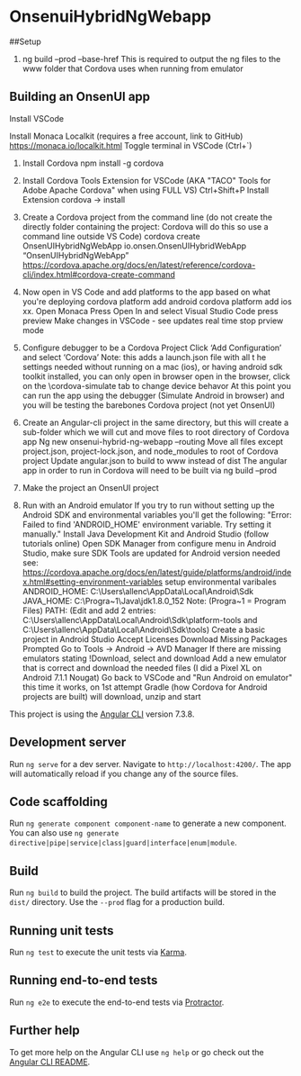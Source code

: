 # OnsenuiHybridNgWebapp

##Setup
1. ng build –prod –base-href
This is required to output the ng files to the www folder that Cordova uses when running from emulator

Building an OnsenUI app
-----------------------
Install VSCode
	
Install Monaca Localkit (requires a free account, link to GitHub)
	https://monaca.io/localkit.html
Toggle terminal in VSCode (Ctrl+`)
1. Install Cordova
	npm install -g cordova
2. Install Cordova Tools Extension for VSCode (AKA "TACO" Tools for Adobe Apache Cordova" when using FULL VS)
	Ctrl+Shift+P
	Install Extension
	cordova -> install
3. Create a Cordova project from the command line (do not create the directly folder containing the project: Cordova will do this so use a command line outside VS Code)
cordova create OnsenUIHybridNgWebApp io.onsen.OnsenUIHybridWebApp “OnsenUIHybridNgWebApp”
https://cordova.apache.org/docs/en/latest/reference/cordova-cli/index.html#cordova-create-command
4. Now open in VS Code and add platforms to the app based on what you're deploying
	cordova platform add android
	cordova platform add ios
xx. Open Monaca
	Press Open In and select Visual Studio Code
	press preview
	Make changes in VSCode - see updates real time
	stop prview mode
5. Configure debugger to be a Cordova Project
                    Click ‘Add Configuration’ and select ‘Cordova’
	Note: this adds a launch.json file with all t he settings needed
	without running on a mac (ios), or having android sdk toolkit installed, you can only open in browser
	open in the browser, click on the \cordova-simulate tab to change device behavor
                   At this point you can run the app using the debugger (Simulate Android in browser) and you will be testing the barebones Cordova project (not yet OnsenUI)
6. Create an Angular-cli project in the same directory, but this will create a sub-folder which we will cut and move files to root directory of Cordova app
Ng new onsenui-hybrid-ng-webapp –routing
Move all files except project.json, project-lock.json, and node_modules to root of Cordova project
Update angular.json to build to www instead of dist
The angular app in order to run in Cordova will need to be built via ng build –prod
6. Make the project an OnsenUI project
                   

7. Run with an Android emulator
	If you try to run without setting up the Android SDK and environmental variables you'll get the following:
		"Error: Failed to find 'ANDROID_HOME' environment variable. Try setting it manually."
	Install Java Development Kit and Android Studio (follow tutorials online)
	Open SDK Manager from configure menu in Android Studio, make sure SDK Tools are updated for Android version needed
		see: https://cordova.apache.org/docs/en/latest/guide/platforms/android/index.html#setting-environment-variables
    setup environmental varibales
		ANDROID_HOME: C:\Users\allenc\AppData\Local\Android\Sdk
		JAVA_HOME: C:\Progra~1\Java\jdk1.8.0_152 Note: (Progra~1 = Program Files)
		PATH: (Edit and add 2 entries: C:\Users\allenc\AppData\Local\Android\Sdk\platform-tools and C:\Users\allenc\AppData\Local\Android\Sdk\tools)
	Create a basic project in Android Studio
		Accept Licenses
		Download Missing Packages Prompted
	Go to Tools -> Android -> AVD Manager
		If there are missing emulators stating !Download, select and download
		Add a new emulator that is correct and download the needed files (I did a Pixel XL on Android 7.1.1 Nougat)
	Go back to VSCode and "Run Android on emulator"
		this time it works, on 1st attempt Gradle (how Cordova for Android projects are built) will download, unzip and start


This project is using the [Angular CLI](https://github.com/angular/angular-cli) version 7.3.8.

## Development server

Run `ng serve` for a dev server. Navigate to `http://localhost:4200/`. The app will automatically reload if you change any of the source files.

## Code scaffolding

Run `ng generate component component-name` to generate a new component. You can also use `ng generate directive|pipe|service|class|guard|interface|enum|module`.

## Build

Run `ng build` to build the project. The build artifacts will be stored in the `dist/` directory. Use the `--prod` flag for a production build.

## Running unit tests

Run `ng test` to execute the unit tests via [Karma](https://karma-runner.github.io).

## Running end-to-end tests

Run `ng e2e` to execute the end-to-end tests via [Protractor](http://www.protractortest.org/).

## Further help

To get more help on the Angular CLI use `ng help` or go check out the [Angular CLI README](https://github.com/angular/angular-cli/blob/master/README.md).
